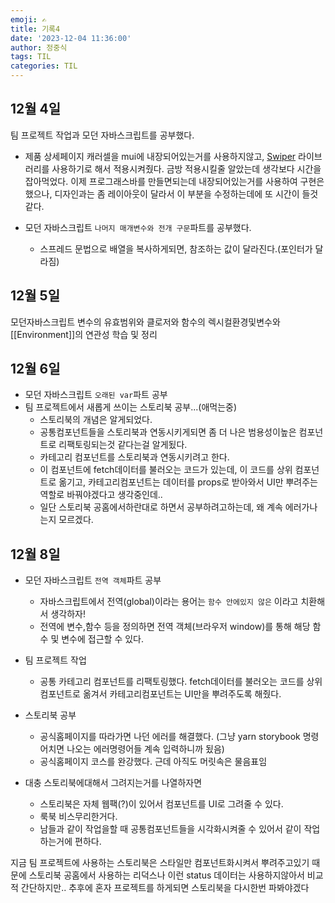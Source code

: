 ```yaml
---
emoji: ✍
title: 기록4
date: '2023-12-04 11:36:00'
author: 정중식
tags: TIL
categories: TIL
---
```


## 12월 4일

팀 프로젝트 작업과 모던 자바스크립트를 공부했다.

- 제품 상세페이지 캐러셀을 mui에 내장되어있는거를 사용하지않고, [Swiper](https://swiperjs.com/) 라이브러리를 사용하기로 해서 적용시켜줬다.
  금방 적용시킬줄 알았는데 생각보다 시간을 잡아먹었다.
  이제 프로그래스바를 만들면되는데 내장되어있는거를 사용하여 구현은 했으나, 디자인과는 좀 레이아웃이 달라서 이 부분을 수정하는데에 또 시간이 들것같다.

- 모던 자바스크립트 `나머지 매개변수와 전개 구문`파트를 공부했다.
  - 스프레드 문법으로 배열을 복사하게되면, 참조하는 값이 달라진다.(포인터가 달라짐)

## 12월 5일

모던자바스크립트 변수의 유효범위와 클로저와 함수의 렉시컬환경및변수와 [[Environment]]의 연관성 학습 및 정리

## 12월 6일

- 모던 자바스크립트 `오래된 var`파트 공부
- 팀 프로젝트에서 새롭게 쓰이는 스토리북 공부...(애먹는중)
  - 스토리북의 개념은 알게되었다.
  - 공통컴포넌트들을 스토리북과 연동시키게되면 좀 더 나은 범용성이높은 컴포넌트로 리팩토링되는것 같다는걸 알게됬다.
  - 카테고리 컴포넌트를 스토리북과 연동시키려고 한다.
  - 이 컴포넌트에 fetch데이터를 불러오는 코드가 있는데, 이 코드를 상위 컴포넌트로 옮기고, 카테고리컴포넌트는 데이터를 props로 받아와서 UI만 뿌려주는 역할로 바꿔야겠다고 생각중인데..
  - 일단 스토리북 공홈에서하란대로 하면서 공부하려고하는데, 왜 계속 에러가나는지 모르겠다.

## 12월 8일

- 모던 자바스크립트 `전역 객체`파트 공부

  - 자바스크립트에서 전역(global)이라는 용어는 `함수 안에있지 않은` 이라고 치환해서 생각하자!
  - 전역에 변수,함수 등을 정의하면 전역 객체(브라우저 window)를 통해 해당 함수 및 변수에 접근할 수 있다.

- 팀 프로젝트 작업

  - 공통 카테고리 컴포넌트를 리팩토링했다. fetch데이터를 불러오는 코드를 상위컴포넌트로 옮겨서 카테고리컴포넌트는 UI만을 뿌려주도록 해줬다.

- 스토리북 공부

  - 공식홈페이지를 따라가면 나던 에러를 해결했다. (그냥 yarn storybook 명령어치면 나오는 에러명령어들 계속 입력하니까 됬음)
  - 공식홈페이지 코스를 완강했다. 근데 아직도 머릿속은 물음표임

- 대충 스토리북에대해서 그려지는거를 나열하자면
  - 스토리북은 자체 웹팩(?)이 있어서 컴포넌트를 UI로 그려줄 수 있다.
  - 룩북 비스무리한거다.
  - 남들과 같이 작업을할 때 공통컴포넌트들을 시각화시켜줄 수 있어서 같이 작업하는거에 편하다.

지금 팀 프로젝트에 사용하는 스토리북은 스타일만 컴포넌트화시켜서 뿌려주고있기 때문에 스토리북 공홈에서 사용하는 리덕스나 이런 status 데이터는 사용하지않아서 비교적 간단하지만..
추후에 혼자 프로젝트를 하게되면 스토리북을 다시한번 파봐야겠다
